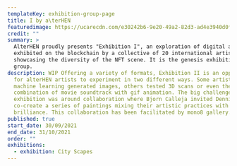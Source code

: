 ```yaml
---
templateKey: exhibition-group-page
title: I by a\terHEN
featuredimage: https://ucarecdn.com/e30242b6-9e20-49a2-82d3-ad4e3940d0f7/
credit: ""
summary: >
  AlterHEN proudly presents "Exhibition I", an exploration of digital art
  exhibited on the blockchain by a collective of 20 international artists,
  showcasing the diversity of the NFT scene. It is the genesis exhibition of the
  group.
description: WIP Offering a variety of formats, Exhibition II is an opportunity
  for alterHEN artists to experiment in two different ways. Some artists tried
  machine learning generated images, others tested 3D scans or even the
  combination of movie soundtrack with gif animation. The big challenge of this
  exhibition was around collaboration where Bjorn Calleja invited Dennis Bato to
  co-create a series of paintings mixing their artistic practices with
  brilliance. This collaboration has been facilitated by mono8 gallery.
published: true
start_date: 30/09/2021
end_date: 31/10/2021
order: ""
exhibitions:
  - exhibition: City Scapes
---
```

